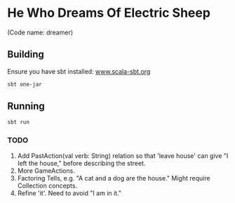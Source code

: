 # He Who Dreams Of Electric Sheep

(Code name: dreamer)


## Building

Ensure you have sbt installed: www.scala-sbt.org

```bash
sbt one-jar
```


## Running

```bash
sbt run
```

### TODO

1. Add PastAction(val verb: String) relation so that 'leave house' can give
"I left the house," before describing the street.
2. More GameActions.
3. Factoring Tells, e.g. "A cat and a dog are the house." Might require
Collection concepts.
4. Refine 'it'. Need to avoid "I am in it."
